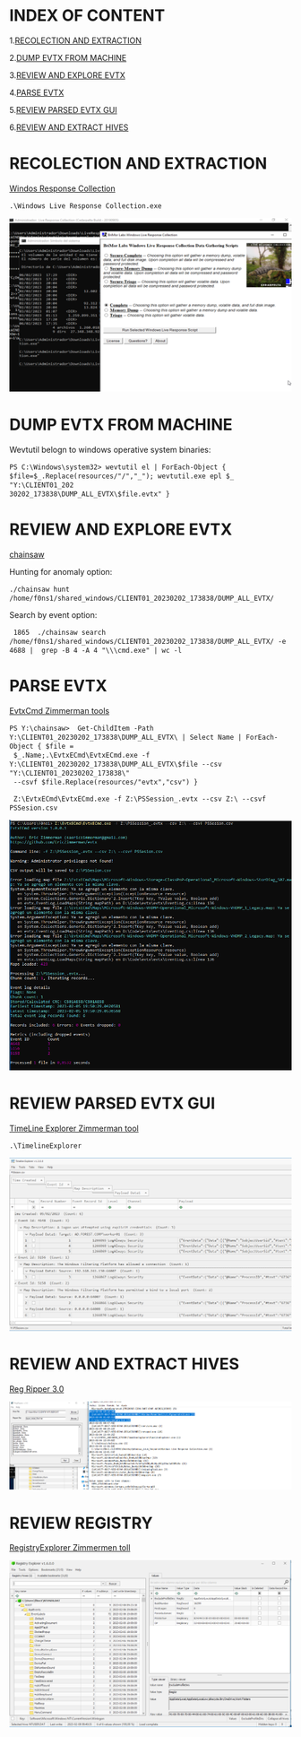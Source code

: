 # INDEX OF CONTENT

  1.[RECOLECTION AND EXTRACTION](#recolection-and-extraction)
  
  2.[DUMP EVTX FROM MACHINE](#dump-evtx-from-machine)
  
  3.[REVIEW AND EXPLORE EVTX](#review-and-explore-evtx)
  
  4.[PARSE EVTX](#parse-evtx)
  
  5.[REVIEW PARSED EVTX GUI](#review-parsed-evtx-gui)
  
  6.[REVIEW AND EXTRACT HIVES](#review-and-extract-hives)

# RECOLECTION AND EXTRACTION

[Windos Response Collection](https://www.brimorlabs.com/Tools/LiveResponseCollection-Cedarpelta.zip)


```
.\Windows Live Response Collection.exe
```

![Windows Live Response Collection](resources/Windows_live_response_collection.png)

# DUMP EVTX FROM MACHINE

Wevtutil belogn to windows operative system binaries:
```
PS C:\Windows\system32> wevtutil el | ForEach-Object {   $file=$_.Replace(resources/"/","_"); wevtutil.exe epl $_ "Y:\CLIENT01_202
30202_173838\DUMP_ALL_EVTX\$file.evtx" }

```

# REVIEW AND EXPLORE EVTX

[chainsaw](https://github.com/WithSecureLabs/chainsaw)

Hunting for anomaly option:

```
./chainsaw hunt /home/f0ns1/shared_windows/CLIENT01_20230202_173838/DUMP_ALL_EVTX/ 
```

Search by event option:
```
 1865  ./chainsaw search /home/f0ns1/shared_windows/CLIENT01_20230202_173838/DUMP_ALL_EVTX/ -e 4688 |  grep -B 4 -A 4 "\\\cmd.exe" | wc -l

```

# PARSE EVTX

[EvtxCmd Zimmerman tools](https://f001.backblazeb2.com/file/EricZimmermanTools/EvtxECmd.zip)
```
PS Y:\chainsaw>  Get-ChildItem -Path Y:\CLIENT01_20230202_173838\DUMP_ALL_EVTX\ | Select Name | ForEach-Object { $file =
 $_.Name;.\EvtxECmd\EvtxECmd.exe -f Y:\CLIENT01_20230202_173838\DUMP_ALL_EVTX\$file --csv "Y:\CLIENT01_20230202_173838\"
 --csvf $file.Replace(resources/"evtx","csv") }
```
```
 Z:\EvtxECmd\EvtxECmd.exe -f Z:\PSSession_.evtx --csv Z:\ --csvf PSSesion.csv
```
![EvtxCmd](resources/EVTX_parser.png)

# REVIEW PARSED EVTX GUI
[TimeLine Explorer Zimmerman tool](https://f001.backblazeb2.com/file/EricZimmermanTools/TimelineExplorer.zip)
```
.\TimelineExplorer
```
![TimelineExplorer](resources/Timeline_Explorer.png)
# REVIEW AND EXTRACT HIVES  
[Reg Ripper 3.0](https://github.com/keydet89/RegRipper3.0)

![RegRipper NTUSER.DATA](resources/RegRipper.png)

# REVIEW REGISTRY
[RegistryExplorer Zimmermen toll](https://f001.backblazeb2.com/file/EricZimmermanTools/RegistryExplorer.zip)

![RegistryExplorer](resources/Registry_explorer.png)

